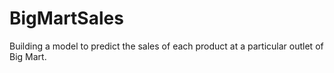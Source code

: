 # BigMartSales
Building a model to predict the sales of each product at a particular outlet of Big Mart.
